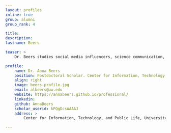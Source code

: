 ```yaml
---
layout: profiles
inline: true
group: alumni
group_rank: 4

title: 
description: 
lastname: Beers

teaser: >
    Dr. Beers studies social media influencers, science communication, and right-wing extremism on social media using network science, machine learning, and mixed methods.  More specifically, they focus on understanding how different social media influencers in United States digital politics work together and against each other to produce the "news" we see online, with a particular emphasis on where this process breaks down. Dr. Beers has published work in venues such as Science Advances, ICWSM, The Journal of Online Trust and Safety, AoIR, and others.

profile:
    name: Dr. Anna Beers
    position: Postdoctoral Scholar. Center for Information, Technology, and Public Life @ UNC.
    align: right
    image: beers-profile.jpg
    email: albeers@uw.edu
    website: https://annabeers.github.io/professional/ 
    linkedin: 
    github: AnnaBeers 
    scholar_userid: kPQgDcsAAAAJ
    address: >   
        Center for Information, Technology, and Public Life, University of North Carolina

---
```



